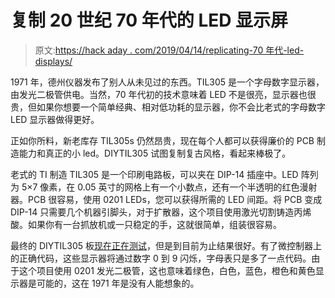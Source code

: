 # 复制 20 世纪 70 年代的 LED 显示屏

> 原文:[https://hack aday . com/2019/04/14/replicating-70 年代-led-displays/](https://hackaday.com/2019/04/14/replicating-1970s-led-displays/)

1971 年，德州仪器发布了别人从未见过的东西。TIL305 是一个字母数字显示器，由发光二极管供电。当然，70 年代初的技术意味着 LED 不是很亮，显示器也很贵，但如果你想要一个简单经典、相对低功耗的显示器，你不会比老式的字母数字 LED 显示器做得更好。

正如你所料，新老库存 TIL305s 仍然昂贵，现在每个人都可以获得廉价的 PCB 制造能力和真正的小 led。DIYTIL305 试图复制复古风格，看起来棒极了。

老式的 TI 制造 TIL305 是一个印刷电路板，可以夹在 DIP-14 插座中。LED 阵列为 5×7 像素，在 0.05 英寸的网格上有一个小数点，还有一个半透明的红色漫射器。PCB 很容易，使用 0201 LEDs，您可以获得所需的 LED 间距。将 PCB 变成 DIP-14 只需要几个机器引脚头，对于扩散器，这个项目使用激光切割铸造丙烯酸。如果你有一台抓放机或一只稳定的手，这就很简单，组装很容易。

最终的 DIYTIL305 板[现在正在测试](https://hackaday.io/project/161694-diytil305/log/161004-finishing-up-diytil305-12)，但是到目前为止结果很好。有了微控制器上的正确代码，这些显示器将通过数字 0 到 9 闪烁，字母表只是多了一点代码。由于这个项目使用 0201 发光二极管，这也意味着绿色，白色，蓝色，橙色和黄色显示器是可能的，这在 1971 年是没有人能想象的。